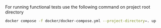 
For running functional tests use the following command on project 
root directory

```bash
docker compose -f docker/docker-compose.yml --project-directory=. up
```
